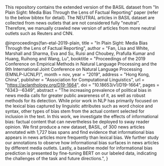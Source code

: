 This repository contains the extended version of the BASIL dataset from "In Plain Sight: Media Bias Through the Lens of Factual Reporting" paper (refer to the below bibtex for detail).
The NEUTRAL articles in BASIL dataset are collected from news outlets that are not considered fully "neutral". Therefore, we manually crawled new version of articles from more neutral outlets such as Reuters and CNN.

@inproceedings{fan-etal-2019-plain,
    title = "In Plain Sight: Media Bias Through the Lens of Factual Reporting",
    author = "Fan, Lisa  and
      White, Marshall  and
      Sharma, Eva  and
      Su, Ruisi  and
      Choubey, Prafulla Kumar  and
      Huang, Ruihong  and
      Wang, Lu",
    booktitle = "Proceedings of the 2019 Conference on Empirical Methods in Natural Language Processing and the 9th International Joint Conference on Natural Language Processing (EMNLP-IJCNLP)",
    month = nov,
    year = "2019",
    address = "Hong Kong, China",
    publisher = "Association for Computational Linguistics",
    url = "https://aclanthology.org/D19-1664",
    doi = "10.18653/v1/D19-1664",
    pages = "6343--6349",
    abstract = "The increasing prevalence of political bias in news media calls for greater public awareness of it, as well as robust methods for its detection. While prior work in NLP has primarily focused on the lexical bias captured by linguistic attributes such as word choice and syntax, other types of bias stem from the actual content selected for inclusion in the text. In this work, we investigate the effects of informational bias: factual content that can nevertheless be deployed to sway reader opinion. We first produce a new dataset, BASIL, of 300 news articles annotated with 1,727 bias spans and find evidence that informational bias appears in news articles more frequently than lexical bias. We further study our annotations to observe how informational bias surfaces in news articles by different media outlets. Lastly, a baseline model for informational bias prediction is presented by fine-tuning BERT on our labeled data, indicating the challenges of the task and future directions.",
}
